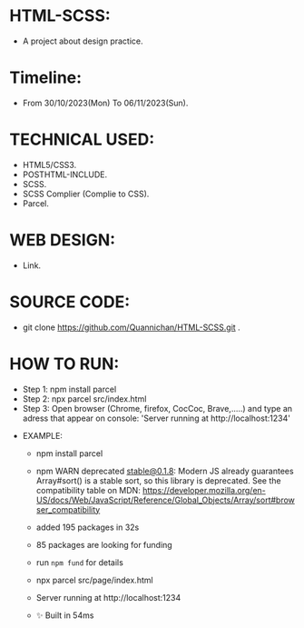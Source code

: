 # HTML-SCSS:
- A project about design practice.
# Timeline:
- From 30/10/2023(Mon) To 06/11/2023(Sun).
# TECHNICAL USED:
- HTML5/CSS3.
- POSTHTML-INCLUDE.
- SCSS.
- SCSS Complier (Complie to CSS).
- Parcel.
# WEB DESIGN:
- Link.
# SOURCE CODE:
- git clone https://github.com/Quannichan/HTML-SCSS.git .
# HOW TO RUN:
- Step 1: npm install parcel
- Step 2: npx parcel src/index.html
- Step 3: Open browser (Chrome, firefox, CocCoc, Brave,.....) and type an adress that appear on console: 'Server running at http://localhost:1234'
* EXAMPLE:
  + npm install parcel
  + npm WARN deprecated stable@0.1.8: Modern JS already guarantees Array#sort() is a stable sort, so this library is deprecated. See the compatibility          table on MDN: https://developer.mozilla.org/en-US/docs/Web/JavaScript/Reference/Global_Objects/Array/sort#browser_compatibility

  + added 195 packages in 32s

  + 85 packages are looking for funding
  + run `npm fund` for details
  + npx parcel src/page/index.html
  + Server running at http://localhost:1234
  + ✨ Built in 54ms
  

